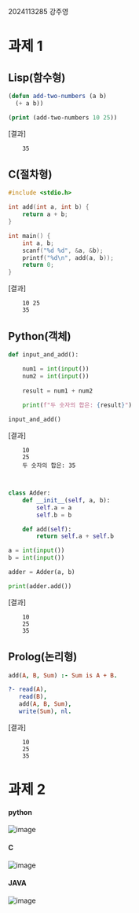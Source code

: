 2024113285 강주영

# 과제 1

## Lisp(함수형)

``` lisp
(defun add-two-numbers (a b)
  (+ a b))

(print (add-two-numbers 10 25))

```
[결과]
```
	35
```

## C(절차형)
``` C
#include <stdio.h>

int add(int a, int b) {
    return a + b;
}

int main() {
    int a, b;
    scanf("%d %d", &a, &b);
    printf("%d\n", add(a, b));
    return 0;
}
```

[결과]
```
	10 25
	35
```

## Python(객체)
```python
def input_and_add():

	num1 = int(input())
	num2 = int(input())
  
	result = num1 + num2
  
	print(f"두 숫자의 합은: {result}")

input_and_add()

```
[결과]
``` 
	10
	25
	두 숫자의 합은: 35
	
```
```Python

class Adder:
    def __init__(self, a, b):
        self.a = a
        self.b = b

    def add(self):
        return self.a + self.b

a = int(input())
b = int(input())

adder = Adder(a, b)

print(adder.add())
```

[결과]
```
	10
	25
	35
```


## Prolog(논리형)
``` prolog
add(A, B, Sum) :- Sum is A + B.

?- read(A), 
   read(B), 
   add(A, B, Sum), 
   write(Sum), nl.
```

[결과]
```
	10
	25
	35
```



# 과제 2
#### python 
![image](https://github.com/user-attachments/assets/821c227a-f0d3-4ede-9339-a50bdeab52ac)


#### C
![image](https://github.com/user-attachments/assets/228add8f-f97c-4c01-b2ab-ad9862161c0b)


#### JAVA
![image](https://github.com/user-attachments/assets/82938e16-1eca-49e9-a730-2b5e1360e601)
